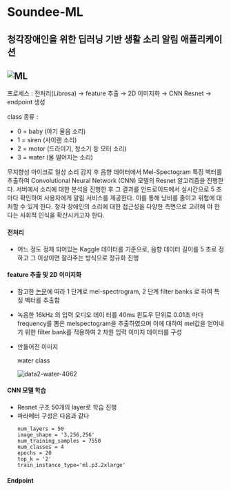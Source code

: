 # Soundee-ML
## 청각장애인을 위한 딥러닝 기반 생활 소리 알림 애플리케이션
![ML](https://user-images.githubusercontent.com/45596615/97182829-5d475080-17e0-11eb-9d16-614e783db7d9.png)
---
프로세스 : 전처리(Librosa) → feature 추출 → 2D 이미지화 → CNN Resnet → endpoint 생성

class 종류 :
- 0 = baby (아기 울음 소리)
- 1 = siren (사이렌 소리)
- 2 = motor (드라이기, 청소기 등 모터 소리)
- 3 = water (물 떨어지는 소리)

무지향성 마이크로 일상 소리 감지 후 음향 데이터에서 Mel-Spectogram 특징 벡터를 추출하여 Convolutional Neural Network (CNN) 모델의 Resnet 알고리즘을 진행한다.
서버에서 소리에 대한 분석을 진행한 후 그 결과를 안드로이드에서 실시간으로 5 초마다 확인하여 사용자에게 알림 서비스를 제공한다. 이를 통해 낭비를 줄이고 위험에 대처할 수 있게 한다. 청각 장애인의 소리에 대한 접근성을 다양한 측면으로 고려해 야 한다는 사회적 인식을 확산시키고자 한다.

#### 전처리
* 어느 정도 정제 되어있는 Kaggle 데이터를 기준으로, 음향 데이터 길이를 5 초로 정하고 그 이상이면 잘라주는 방식으로 정규화 진행
#### feature 추출 및 2D 이미지화
* 참고한 [논문](http://www.kibme.org/resources/journal/20181212101228163.pdf)에 따라 1 단계로 mel-spectrogram, 2 단계 filter banks 로 하여 특징 벡터를 추출함
* 녹음한 16kHz 의 입력 오디오 데이 터를 40ms 윈도우 단위로 0.01초 마다 frequency를 뽑은 melspectogram을 추출하였으며 이에 대하여 mel값을 얻어내기 위한 filter bank를 적용하여 2 차원 입력 이미지 데이터를 구성
* 만들어진 이미지
  
  water class

  ![data2-water-4062](https://user-images.githubusercontent.com/45596615/97175039-3b48d080-17d6-11eb-9ab5-fbad7f63946e.png)

#### CNN 모델 학습
* Resnet 구조 50개의 layer로 학습 진행
* 파라메터 구성은 다음과 같다
  ```
  num_layers = 50
  image_shape = '3,256,256'
  num_training_samples = 7550
  num_classes = 4
  epochs = 20
  top_k = '2'
  train_instance_type='ml.p3.2xlarge'
  ```

#### Endpoint
